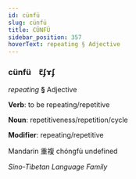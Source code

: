 ```yaml
---
id: cünfü
slug: cünfü
title: CÜNFÜ
sidebar_position: 357
hoverText: repeating § Adjective
---
```


### cünfü&emsp;<span kind="abugida">ꞇ̃ʄɤʄ</span>

*repeating* **§** Adjective

**Verb**: to be repeating/repetitive

**Noun**: repetitiveness/repetition/cycle

**Modifier**: repeating/repetitive

Mandarin 重複 chóngfù undefined

*Sino-Tibetan Language Family*